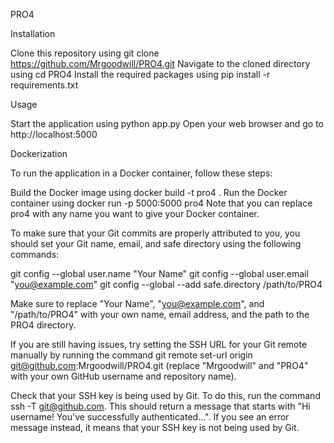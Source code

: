 PRO4

Installation

Clone this repository using git clone https://github.com/Mrgoodwill/PRO4.git
Navigate to the cloned directory using cd PRO4
Install the required packages using pip install -r requirements.txt

Usage

Start the application using python app.py
Open your web browser and go to http://localhost:5000

Dockerization

To run the application in a Docker container, follow these steps:

Build the Docker image using docker build -t pro4 .
Run the Docker container using docker run -p 5000:5000 pro4
Note that you can replace pro4 with any name you want to give your Docker container.

To make sure that your Git commits are properly attributed to you, you should set your Git name, email, and safe directory using the following commands:

git config --global user.name "Your Name"
git config --global user.email "you@example.com"
git config --global --add safe.directory /path/to/PRO4

Make sure to replace "Your Name", "you@example.com", and "/path/to/PRO4" with your own name, email address, and the path to the PRO4 directory.

If you are still having issues, try setting the SSH URL for your Git remote manually by running the command git remote set-url origin
git@github.com:Mrgoodwill/PRO4.git (replace "Mrgoodwill" and "PRO4" with your own GitHub username and repository name).

Check that your SSH key is being used by Git. To do this, run the command ssh -T git@github.com. This should return a message that starts with
"Hi username! You've successfully authenticated...". If you see an error message instead, it means that your SSH key is not being used by Git.



